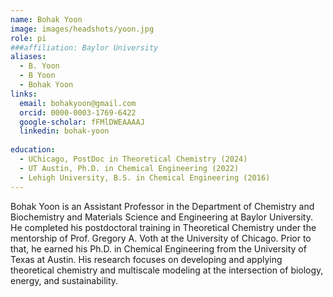 ```yaml
---
name: Bohak Yoon
image: images/headshots/yoon.jpg
role: pi
###affiliation: Baylor University
aliases:
  - B. Yoon
  - B Yoon
  - Bohak Yoon
links:
  email: bohakyoon@gmail.com
  orcid: 0000-0003-1769-6422
  google-scholar: fFMlDWEAAAAJ
  linkedin: bohak-yoon
  
education:
  - UChicago, PostDoc in Theoretical Chemistry (2024)
  - UT Austin, Ph.D. in Chemical Engineering (2022)
  - Lehigh University, B.S. in Chemical Engineering (2016)
---
```


Bohak Yoon is an Assistant Professor in the Department of Chemistry and Biochemistry and Materials Science and Engineering at Baylor University.
He completed his postdoctoral training in Theoretical Chemistry under the mentorship of Prof. Gregory A. Voth at the University of Chicago.
Prior to that, he earned his Ph.D. in Chemical Engineering from the University of Texas at Austin.
His research focuses on developing and applying theoretical chemistry and multiscale modeling at the intersection of biology, energy, and sustainability.

